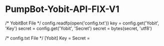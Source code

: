 # PumpBot-Yobit-API-FIX-V1

/* YobitBot File */
config.readfp(open('config.txt'))
key = config.get('Yobit', 'Key')
secret = config.get('Yobit', 'Secret')
secret = bytes(secret, 'utf8')

/* config.txt File */
[Yobit]
Key =
Secret =
